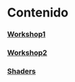 # Contenido
### [Workshop1](/vc_page/docs/contenido/workshop1/)
### [Workshop2](/vc_page/docs/contenido/workshop2/)
### [Shaders](/vc_page/docs/contenido/shaders/)